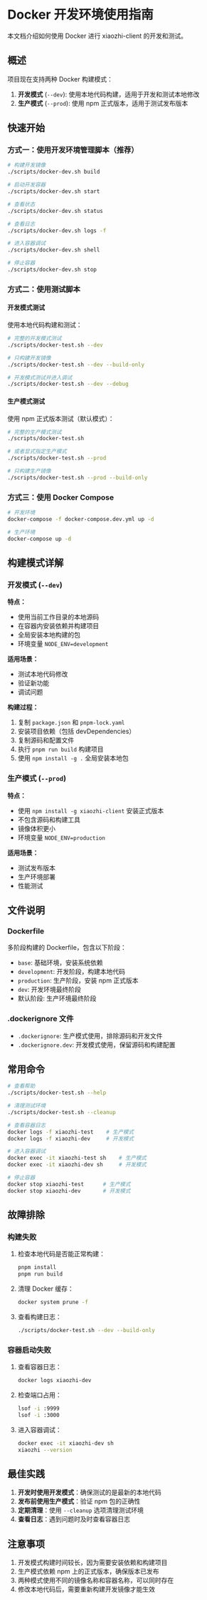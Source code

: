 # Docker 开发环境使用指南

本文档介绍如何使用 Docker 进行 xiaozhi-client 的开发和测试。

## 概述

项目现在支持两种 Docker 构建模式：

1. **开发模式** (`--dev`): 使用本地代码构建，适用于开发和测试本地修改
2. **生产模式** (`--prod`): 使用 npm 正式版本，适用于测试发布版本

## 快速开始

### 方式一：使用开发环境管理脚本（推荐）

```bash
# 构建开发镜像
./scripts/docker-dev.sh build

# 启动开发容器
./scripts/docker-dev.sh start

# 查看状态
./scripts/docker-dev.sh status

# 查看日志
./scripts/docker-dev.sh logs -f

# 进入容器调试
./scripts/docker-dev.sh shell

# 停止容器
./scripts/docker-dev.sh stop
```

### 方式二：使用测试脚本

#### 开发模式测试

使用本地代码构建和测试：

```bash
# 完整的开发模式测试
./scripts/docker-test.sh --dev

# 只构建开发镜像
./scripts/docker-test.sh --dev --build-only

# 开发模式测试并进入调试
./scripts/docker-test.sh --dev --debug
```

#### 生产模式测试

使用 npm 正式版本测试（默认模式）：

```bash
# 完整的生产模式测试
./scripts/docker-test.sh

# 或者显式指定生产模式
./scripts/docker-test.sh --prod

# 只构建生产镜像
./scripts/docker-test.sh --prod --build-only
```

### 方式三：使用 Docker Compose

```bash
# 开发环境
docker-compose -f docker-compose.dev.yml up -d

# 生产环境
docker-compose up -d
```

## 构建模式详解

### 开发模式 (`--dev`)

**特点：**
- 使用当前工作目录的本地源码
- 在容器内安装依赖并构建项目
- 全局安装本地构建的包
- 环境变量 `NODE_ENV=development`

**适用场景：**
- 测试本地代码修改
- 验证新功能
- 调试问题

**构建过程：**
1. 复制 `package.json` 和 `pnpm-lock.yaml`
2. 安装项目依赖（包括 devDependencies）
3. 复制源码和配置文件
4. 执行 `pnpm run build` 构建项目
5. 使用 `npm install -g .` 全局安装本地包

### 生产模式 (`--prod`)

**特点：**
- 使用 `npm install -g xiaozhi-client` 安装正式版本
- 不包含源码和构建工具
- 镜像体积更小
- 环境变量 `NODE_ENV=production`

**适用场景：**
- 测试发布版本
- 生产环境部署
- 性能测试

## 文件说明

### Dockerfile

多阶段构建的 Dockerfile，包含以下阶段：

- `base`: 基础环境，安装系统依赖
- `development`: 开发阶段，构建本地代码
- `production`: 生产阶段，安装 npm 正式版本
- `dev`: 开发环境最终阶段
- 默认阶段: 生产环境最终阶段

### .dockerignore 文件

- `.dockerignore`: 生产模式使用，排除源码和开发文件
- `.dockerignore.dev`: 开发模式使用，保留源码和构建配置

## 常用命令

```bash
# 查看帮助
./scripts/docker-test.sh --help

# 清理测试环境
./scripts/docker-test.sh --cleanup

# 查看容器日志
docker logs -f xiaozhi-test    # 生产模式
docker logs -f xiaozhi-dev     # 开发模式

# 进入容器调试
docker exec -it xiaozhi-test sh    # 生产模式
docker exec -it xiaozhi-dev sh     # 开发模式

# 停止容器
docker stop xiaozhi-test      # 生产模式
docker stop xiaozhi-dev       # 开发模式
```

## 故障排除

### 构建失败

1. 检查本地代码是否能正常构建：
   ```bash
   pnpm install
   pnpm run build
   ```

2. 清理 Docker 缓存：
   ```bash
   docker system prune -f
   ```

3. 查看构建日志：
   ```bash
   ./scripts/docker-test.sh --dev --build-only
   ```

### 容器启动失败

1. 查看容器日志：
   ```bash
   docker logs xiaozhi-dev
   ```

2. 检查端口占用：
   ```bash
   lsof -i :9999
   lsof -i :3000
   ```

3. 进入容器调试：
   ```bash
   docker exec -it xiaozhi-dev sh
   xiaozhi --version
   ```

## 最佳实践

1. **开发时使用开发模式**：确保测试的是最新的本地代码
2. **发布前使用生产模式**：验证 npm 包的正确性
3. **定期清理**：使用 `--cleanup` 选项清理测试环境
4. **查看日志**：遇到问题时及时查看容器日志

## 注意事项

1. 开发模式构建时间较长，因为需要安装依赖和构建项目
2. 生产模式依赖 npm 上的正式版本，确保版本已发布
3. 两种模式使用不同的镜像名称和容器名称，可以同时存在
4. 修改本地代码后，需要重新构建开发镜像才能生效
